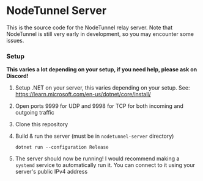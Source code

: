 # NodeTunnel Server
This is the source code for the NodeTunnel relay server. Note that NodeTunnel is still very early in development, so you may encounter some issues.

### Setup
**This varies a lot depending on your setup, if you need help, please ask on Discord!**
1. Setup .NET on your server, this varies depending on your setup. See: https://learn.microsoft.com/en-us/dotnet/core/install/
2. Open ports 9999 for UDP and 9998 for TCP for both incoming and outgoing traffic
3. Clone this repository
4. Build & run the server (must be in `nodetunnel-server` directory)

   ```dotnet run --configuration Release```
5. The server should now be running! I would recommend making a `systemd` service to automatically run it. You can connect to it using your server's public IPv4 address

